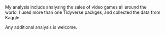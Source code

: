 My analysis includs analysing the sales of video games all around the world, I used more than one Tidyverse packges, and collected the data from Kaggle. 

Any additional analysis is welcome.
